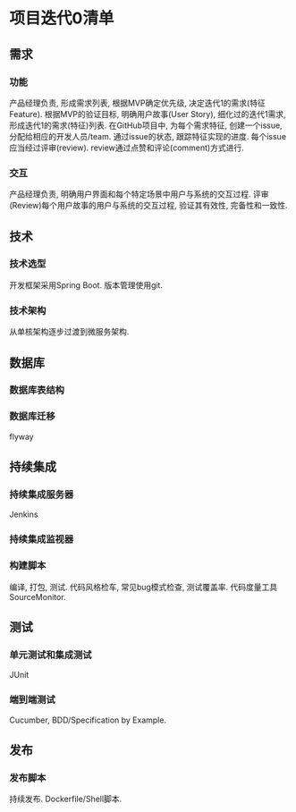 # 项目迭代0清单
## 需求
### 功能
产品经理负责, 形成需求列表, 根据MVP确定优先级, 决定迭代1的需求(特征Feature). 根据MVP的验证目标, 明确用户故事(User Story), 细化过的迭代1需求, 形成迭代1的需求(特征)列表. 在GitHub项目中, 为每个需求特征, 创建一个issue, 分配给相应的开发人员/team. 通过issue的状态, 跟踪特征实现的进度. 每个issue应当经过评审(review). review通过点赞和评论(comment)方式进行. 
### 交互
产品经理负责, 明确用户界面和每个特定场景中用户与系统的交互过程. 评审(Review)每个用户故事的用户与系统的交互过程, 验证其有效性, 完备性和一致性.  
## 技术
### 技术选型
开发框架采用Spring Boot. 版本管理使用git.
### 技术架构
从单核架构逐步过渡到微服务架构.
## 数据库
### 数据库表结构
### 数据库迁移
flyway
## 持续集成
### 持续集成服务器
Jenkins
### 持续集成监视器
### 构建脚本
编译, 打包, 测试. 代码风格检车, 常见bug模式检查, 测试覆盖率. 
代码度量工具SourceMonitor.
## 测试
### 单元测试和集成测试
JUnit
### 端到端测试
Cucumber, BDD/Specification by Example.
## 发布
### 发布脚本
持续发布. Dockerfile/Shell脚本.
